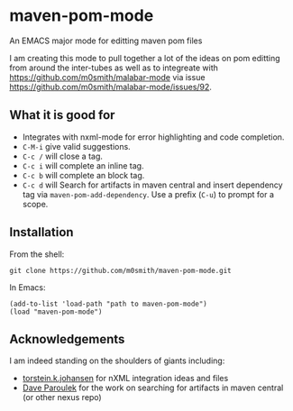 maven-pom-mode
==============

An EMACS major mode for editting maven pom files


I am creating this mode to pull together a lot of the ideas on pom editting from around the inter-tubes as well as to integreate with https://github.com/m0smith/malabar-mode via issue https://github.com/m0smith/malabar-mode/issues/92.

## What it is good for

* Integrates with nxml-mode for error highlighting and code completion.  
* `C-M-i` give valid suggestions. 
* `C-c /` will close a tag.
* `C-c i` will complete an inline tag.
* `C-c b` will complete an block tag.
* `C-c d` will Search for artifacts in maven central and insert dependency tag via `maven-pom-add-dependency`.  Use a prefix (`C-u`) to prompt for a scope. 

## Installation

From the shell:

```
git clone https://github.com/m0smith/maven-pom-mode.git
```

In Emacs:

```
(add-to-list 'load-path "path to maven-pom-mode")
(load "maven-pom-mode")
```

## Acknowledgements

I am indeed standing on the shoulders of giants including:
*  [torstein.k.johansen](http://tkj.freeshell.org/emacs/xml/#my-rnc-files) for nXML integration ideas and files
*  [Dave Paroulek](https://github.com/upgradingdave/maven-mode) for the work on searching for artifacts in maven central (or other nexus repo)
